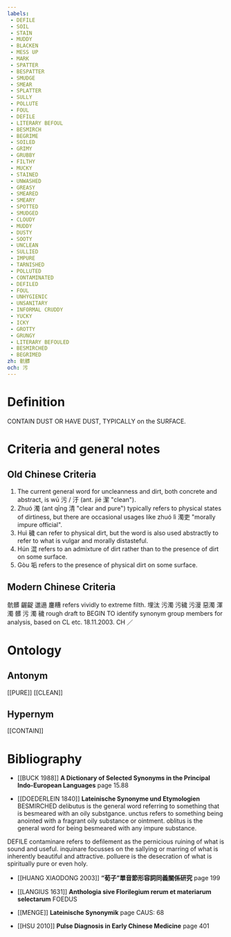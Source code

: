 ```yaml
---
labels: 
 - DEFILE
 - SOIL
 - STAIN
 - MUDDY
 - BLACKEN
 - MESS UP
 - MARK
 - SPATTER
 - BESPATTER
 - SMUDGE
 - SMEAR
 - SPLATTER
 - SULLY
 - POLLUTE
 - FOUL
 - DEFILE
 - LITERARY BEFOUL
 - BESMIRCH
 - BEGRIME
 - SOILED
 - GRIMY
 - GRUBBY
 - FILTHY
 - MUCKY
 - STAINED
 - UNWASHED
 - GREASY
 - SMEARED
 - SMEARY
 - SPOTTED
 - SMUDGED
 - CLOUDY
 - MUDDY
 - DUSTY
 - SOOTY
 - UNCLEAN
 - SULLIED
 - IMPURE
 - TARNISHED
 - POLLUTED
 - CONTAMINATED
 - DEFILED
 - FOUL
 - UNHYGIENIC
 - UNSANITARY
 - INFORMAL CRUDDY
 - YUCKY
 - ICKY
 - GROTTY
 - GRUNGY
 - LITERARY BEFOULED
 - BESMIRCHED
 - BEGRIMED
zh: 骯髒
och: 污
---
```


# Definition
CONTAIN DUST OR HAVE DUST, TYPICALLY on the SURFACE.
# Criteria and general notes
## Old Chinese Criteria
1. The current general word for uncleanness and dirt, both concrete and abstract, is wū 污 / 汙 (ant. jié 潔 "clean").
2. Zhuó 濁 (ant qīng 清 "clear and pure") typically refers to physical states of dirtiness, but there are occasional usages like zhuó lì 濁吏 "morally impure official".
3. Huì 穢 can refer to physical dirt, but the word is also used abstractly to refer to what is vulgar and morally distasteful.
4. Hún 混 refers to an admixture of dirt rather than to the presence of dirt on some surface.
5. Gòu 垢 refers to the presence of physical dirt on some surface.
## Modern Chinese Criteria
骯髒
齷齪
邋遢
鏖糟 refers vividly to extreme filth.
埋汰
污濁
污穢
污漫
惡濁
渾濁
髒
污
濁
穢
rough draft to BEGIN TO identify synonym group members for analysis, based on CL etc. 18.11.2003. CH ／
# Ontology

## Antonym
[[PURE]]
[[CLEAN]]
## Hypernym
[[CONTAIN]]
# Bibliography
- [[BUCK 1988]]
**A Dictionary of Selected Synonyms in the Principal Indo-European Languages** page 15.88

- [[DOEDERLEIN 1840]]
**Lateinische Synonyme und Etymologien** 
BESMIRCHED
delibutus is the general word referring to something that is besmeared with an oily substgance.
unctus refers to something being anointed with a fragrant oily substance or ointment.
oblitus is the general word for being besmeared with any impure substance.

DEFILE
contaminare refers to defilement as the pernicious ruining of what is sound and useful.
inquinare focusses on the sallying or marring of what is inherently beautiful and attractive.
polluere is the desecration of what is spiritually pure or even holy.
- [[HUANG XIAODONG 2003]]
**“荀子”單音節形容詞同義關係研究** page 199

- [[LANGIUS 1631]]
**Anthologia sive Florilegium rerum et materiarum selectarum** 
FOEDUS
- [[MENGE]]
**Lateinische Synonymik** page CAUS: 68

- [[HSU 2010]]
**Pulse Diagnosis in Early Chinese Medicine** page 401
